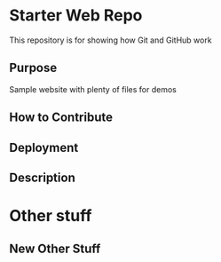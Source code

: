 # Starter Web Repo

This repository is for showing how Git and GitHub work

## Purpose

Sample website with plenty of files for demos

## How to Contribute

## Deployment

## Description

# Other stuff

## New Other Stuff
